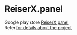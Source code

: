 # ReiserX.panel

Google play store [ReiserX panel](https://play.google.com/store/apps/details?id=com.reiserx.myapplication24)  
Refer [for details about the project](https://github.com/skzeeshan365/ReiserX.panel)  
